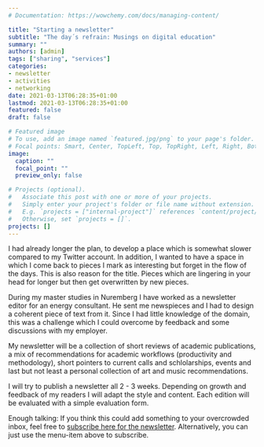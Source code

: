```yaml
---
# Documentation: https://wowchemy.com/docs/managing-content/

title: "Starting a newsletter"
subtitle: "The day´s refrain: Musings on digital education"
summary: ""
authors: [admin]
tags: ["sharing", "services"]
categories:
- newsletter
- activities
- networking
date: 2021-03-13T06:28:35+01:00
lastmod: 2021-03-13T06:28:35+01:00
featured: false
draft: false

# Featured image
# To use, add an image named `featured.jpg/png` to your page's folder.
# Focal points: Smart, Center, TopLeft, Top, TopRight, Left, Right, BottomLeft, Bottom, BottomRight.
image:
  caption: ""
  focal_point: ""
  preview_only: false

# Projects (optional).
#   Associate this post with one or more of your projects.
#   Simply enter your project's folder or file name without extension.
#   E.g. `projects = ["internal-project"]` references `content/project/deep-learning/index.md`.
#   Otherwise, set `projects = []`.
projects: []
---
```


I had already longer the plan, to develop a place which is somewhat slower compared to my Twitter account. In addition, I wanted to have a space in which I come back to pieces I mark as interesting but forget in the flow of the days. This is also reason for the title. Pieces which are lingering in your head for longer but then get overwritten by new pieces.

During my master studies in Nuremberg I have worked as a newsletter editor for an energy consultant. He sent me newspieces and I had to design a coherent piece of text from it. Since I had little knowledge of the domain, this was a challenge which I could overcome by feedback and some discussions with my employer.

My newsletter will be a collection of short reviews of academic publications, a mix of recommendations for academic workflows (productivity and methodology), short pointers to current calls and schlolarships, events and last but not least a personal collection of art and music recommendations.

I will try to publish a newsletter all 2 - 3 weeks. Depending on growth and feedback of my readers I will adapt the style and content. Each edition will be evaluated with a simple evaluation form.

Enough talking: If you think this could add something to your overcrowded inbox, feel free to <a href="http://news.kalz.cc">subscribe here for the newsletter</a>. Alternatively, you can just use the menu-item above to subscribe.